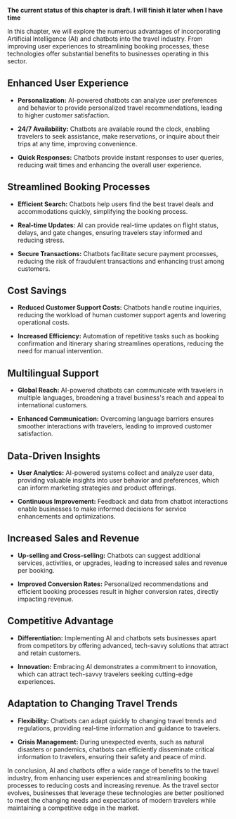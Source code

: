 **The current status of this chapter is draft. I will finish it later when I have time**

In this chapter, we will explore the numerous advantages of incorporating Artificial Intelligence (AI) and chatbots into the travel industry. From improving user experiences to streamlining booking processes, these technologies offer substantial benefits to businesses operating in this sector.

Enhanced User Experience
------------------------

* **Personalization:** AI-powered chatbots can analyze user preferences and behavior to provide personalized travel recommendations, leading to higher customer satisfaction.

* **24/7 Availability:** Chatbots are available round the clock, enabling travelers to seek assistance, make reservations, or inquire about their trips at any time, improving convenience.

* **Quick Responses:** Chatbots provide instant responses to user queries, reducing wait times and enhancing the overall user experience.

Streamlined Booking Processes
-----------------------------

* **Efficient Search:** Chatbots help users find the best travel deals and accommodations quickly, simplifying the booking process.

* **Real-time Updates:** AI can provide real-time updates on flight status, delays, and gate changes, ensuring travelers stay informed and reducing stress.

* **Secure Transactions:** Chatbots facilitate secure payment processes, reducing the risk of fraudulent transactions and enhancing trust among customers.

Cost Savings
------------

* **Reduced Customer Support Costs:** Chatbots handle routine inquiries, reducing the workload of human customer support agents and lowering operational costs.

* **Increased Efficiency:** Automation of repetitive tasks such as booking confirmation and itinerary sharing streamlines operations, reducing the need for manual intervention.

Multilingual Support
--------------------

* **Global Reach:** AI-powered chatbots can communicate with travelers in multiple languages, broadening a travel business's reach and appeal to international customers.

* **Enhanced Communication:** Overcoming language barriers ensures smoother interactions with travelers, leading to improved customer satisfaction.

Data-Driven Insights
--------------------

* **User Analytics:** AI-powered systems collect and analyze user data, providing valuable insights into user behavior and preferences, which can inform marketing strategies and product offerings.

* **Continuous Improvement:** Feedback and data from chatbot interactions enable businesses to make informed decisions for service enhancements and optimizations.

Increased Sales and Revenue
---------------------------

* **Up-selling and Cross-selling:** Chatbots can suggest additional services, activities, or upgrades, leading to increased sales and revenue per booking.

* **Improved Conversion Rates:** Personalized recommendations and efficient booking processes result in higher conversion rates, directly impacting revenue.

Competitive Advantage
---------------------

* **Differentiation:** Implementing AI and chatbots sets businesses apart from competitors by offering advanced, tech-savvy solutions that attract and retain customers.

* **Innovation:** Embracing AI demonstrates a commitment to innovation, which can attract tech-savvy travelers seeking cutting-edge experiences.

Adaptation to Changing Travel Trends
------------------------------------

* **Flexibility:** Chatbots can adapt quickly to changing travel trends and regulations, providing real-time information and guidance to travelers.

* **Crisis Management:** During unexpected events, such as natural disasters or pandemics, chatbots can efficiently disseminate critical information to travelers, ensuring their safety and peace of mind.

In conclusion, AI and chatbots offer a wide range of benefits to the travel industry, from enhancing user experiences and streamlining booking processes to reducing costs and increasing revenue. As the travel sector evolves, businesses that leverage these technologies are better positioned to meet the changing needs and expectations of modern travelers while maintaining a competitive edge in the market.
